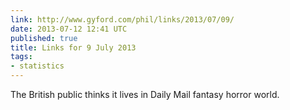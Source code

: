 ```yaml
---
link: http://www.gyford.com/phil/links/2013/07/09/
date: 2013-07-12 12:41 UTC
published: true
title: Links for 9 July 2013
tags:
- statistics
---
```


The British public thinks it lives in Daily Mail fantasy horror world.
